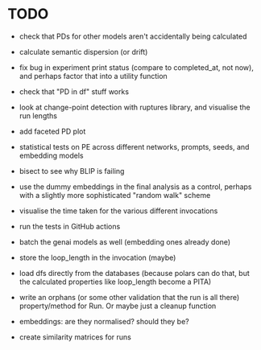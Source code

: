 # TODO

- check that PDs for other models aren't accidentally being calculated

- calculate semantic dispersion (or drift)

- fix bug in experiment print status (compare to completed_at, not now), and
  perhaps factor that into a utility function

- check that "PD in df" stuff works

- look at change-point detection with ruptures library, and visualise the run
  lengths

- add faceted PD plot

- statistical tests on PE across different networks, prompts, seeds, and
  embedding models

- bisect to see why BLIP is failing

- use the dummy embeddings in the final analysis as a control, perhaps with a
  slightly more sophisticated "random walk" scheme

- visualise the time taken for the various different invocations

- run the tests in GitHub actions

- batch the genai models as well (embedding ones already done)

- store the loop_length in the invocation (maybe)

- load dfs directly from the databases (because polars can do that, but the
  calculated properties like loop_length become a PITA)

- write an orphans (or some other validation that the run is all there)
  property/method for Run. Or maybe just a cleanup function

- embeddings: are they normalised? should they be?

- create similarity matrices for runs
